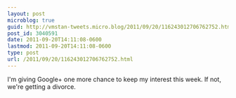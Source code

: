 ```yaml
---
layout: post
microblog: true
guid: http://vmstan-tweets.micro.blog/2011/09/20/116243012706762752.html
post_id: 3040591
date: 2011-09-20T14:11:08-0600
lastmod: 2011-09-20T14:11:08-0600
type: post
url: /2011/09/20/116243012706762752.html
---
```

I'm giving Google+ one more chance to keep my interest this week. If not, we're getting a divorce.
